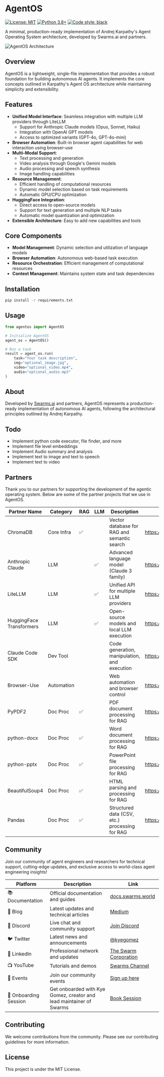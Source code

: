 # AgentOS

[![License: MIT](https://img.shields.io/badge/License-MIT-yellow.svg)](https://opensource.org/licenses/MIT)
[![Python 3.8+](https://img.shields.io/badge/python-3.8+-blue.svg)](https://www.python.org/downloads/)
[![Code style: black](https://img.shields.io/badge/code%20style-black-000000.svg)](https://github.com/psf/black)


A minimal, production-ready implementation of Andrej Karpathy's Agent Operating System architecture, developed by Swarms.ai and partners.

![AgentOS Architecture](https://miro.medium.com/v2/resize:fit:748/1*quuHoEjoCzxvu5lVp_SMEQ@2x.jpeg)

## Overview

AgentOS is a lightweight, single-file implementation that provides a robust foundation for building autonomous AI agents. It implements the core concepts outlined in Karpathy's Agent OS architecture while maintaining simplicity and extensibility.

## Features

- **Unified Model Interface**: Seamless integration with multiple LLM providers through LiteLLM
  - Support for Anthropic Claude models (Opus, Sonnet, Haiku)
  - Integration with OpenAI GPT models
  - Access to optimized variants (GPT-4o, GPT-4o-mini)
- **Browser Automation**: Built-in browser agent capabilities for web interaction using browser-use
- **Multi-Modal Support**: 
  - Text processing and generation
  - Video analysis through Google's Gemini models
  - Audio processing and speech synthesis
  - Image handling capabilities
- **Resource Management**: 
  - Efficient handling of computational resources
  - Dynamic model selection based on task requirements
  - Automatic GPU/CPU optimization
- **HuggingFace Integration**: 
  - Direct access to open-source models
  - Support for text generation and multiple NLP tasks
  - Automatic model quantization and optimization
- **Extensible Architecture**: Easy to add new capabilities and tools

## Core Components

- **Model Management**: Dynamic selection and utilization of language models
- **Browser Automation**: Autonomous web-based task execution
- **Resource Orchestration**: Efficient management of computational resources
- **Context Management**: Maintains system state and task dependencies

## Installation

```bash
pip install -r requirements.txt
```

## Usage

```python
from agentos import AgentOS

# Initialize AgentOS
agent_os = AgentOS()

# Run a task
result = agent_os.run(
    task="Your task description",
    img="optional_image.jpg",
    video="optional_video.mp4",
    audio="optional_audio.mp3"
)
```

## About

Developed by [Swarms.ai](https://swarms.ai) and partners, AgentOS represents a production-ready implementation of autonomous AI agents, following the architectural principles outlined by Andrej Karpathy.

## Todo

- Implement python code executor, file finder, and more
- Implement file level embeddings
- Implement Audio summary and analysis
- Implement text to image and text to speech
- Implement text to video 



## Partners

Thank you to our partners for supporting the development of the agentic operating system. Below are some of the partner projects that we use in AgentOS.

| Partner Name              | Category     | RAG | LLM | Description                                      | Website                                 |
|---------------------------|-------------|-----|-----|--------------------------------------------------|-----------------------------------------|
| ChromaDB                  | Core Infra  | ✅  |     | Vector database for RAG and semantic search       | https://www.trychroma.com/              |
| Anthropic Claude          | LLM         |     | ✅  | Advanced language model (Claude 3 family)         | https://www.anthropic.com/              |
| LiteLLM                   | LLM         |     | ✅  | Unified API for multiple LLM providers            | https://github.com/BerriAI/litellm      |
| HuggingFace Transformers  | LLM         |     | ✅  | Open-source models and local LLM execution        | https://huggingface.co/transformers     |
| Claude Code SDK           | Dev Tool    |     |     | Code generation, manipulation, and execution      | https://github.com/kyegomez/claude-code-sdk |
| Browser-Use               | Automation  |     |     | Web automation and browser control                | https://github.com/kyegomez/browser-use |
| PyPDF2                    | Doc Proc    | ✅  |     | PDF document processing for RAG                   | https://pypi.org/project/PyPDF2/        |
| python-docx               | Doc Proc    | ✅  |     | Word document processing for RAG                  | https://pypi.org/project/python-docx/   |
| python-pptx               | Doc Proc    | ✅  |     | PowerPoint file processing for RAG                | https://pypi.org/project/python-pptx/   |
| BeautifulSoup4            | Doc Proc    | ✅  |     | HTML parsing and processing for RAG               | https://www.crummy.com/software/BeautifulSoup/ |
| Pandas                    | Doc Proc    | ✅  |     | Structured data (CSV, etc.) processing for RAG    | https://pandas.pydata.org/              |


## Community 

Join our community of agent engineers and researchers for technical support, cutting-edge updates, and exclusive access to world-class agent engineering insights!

| Platform | Description | Link |
|----------|-------------|------|
| 📚 Documentation | Official documentation and guides | [docs.swarms.world](https://docs.swarms.world) |
| 📝 Blog | Latest updates and technical articles | [Medium](https://medium.com/@kyeg) |
| 💬 Discord | Live chat and community support | [Join Discord](https://discord.gg/jM3Z6M9uMq) |
| 🐦 Twitter | Latest news and announcements | [@kyegomez](https://twitter.com/kyegomez) |
| 👥 LinkedIn | Professional network and updates | [The Swarm Corporation](https://www.linkedin.com/company/the-swarm-corporation) |
| 📺 YouTube | Tutorials and demos | [Swarms Channel](https://www.youtube.com/channel/UC9yXyitkbU_WSy7bd_41SqQ) |
| 🎫 Events | Join our community events | [Sign up here](https://lu.ma/5p2jnc2v) |
| 🚀 Onboarding Session | Get onboarded with Kye Gomez, creator and lead maintainer of Swarms | [Book Session](https://cal.com/swarms/swarms-onboarding-session) |

## Contributing

We welcome contributions from the community. Please see our contributing guidelines for more information. 

## License

This project is under the MIT License.
